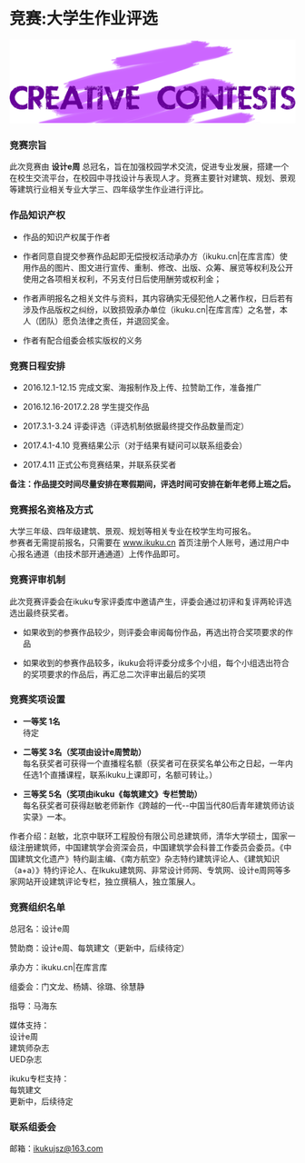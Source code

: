 # 竞赛:大学生作业评选  

![大学生作业评选](images/zypb.png)

### 竞赛宗旨  
此次竞赛由 **设计e周** 总冠名，旨在加强校园学术交流，促进专业发展，搭建一个在校生交流平台，在校园中寻找设计与表现人才。竞赛主要针对建筑、规划、景观等建筑行业相关专业大学三、四年级学生作业进行评比。  

### 作品知识产权  
* 作品的知识产权属于作者  

* 作者同意自提交参赛作品起即无偿授权活动承办方（ikuku.cn|在库言库）使用作品的图片、图文进行宣传、重制、修改、出版、众筹、展览等权利及公开使用之各项相关权利，不另支付日后使用酬劳或权利金； 

* 作者声明报名之相关文件与资料，其内容确实无侵犯他人之著作权，日后若有涉及作品版权之纠纷，以致损毁承办单位（ikuku.cn|在库言库）之名誉，本人（团队）愿负法律之责任，并退回奖金。  

* 作者有配合组委会核实版权的义务 

### 竞赛日程安排  
* 2016.12.1-12.15 完成文案、海报制作及上传、拉赞助工作，准备推广  

* 2016.12.16-2017.2.28 学生提交作品  

* 2017.3.1-3.24 评委评选（评选机制依据最终提交作品数量而定）  

* 2017.4.1-4.10 竞赛结果公示（对于结果有疑问可以联系组委会） 

* 2017.4.11 正式公布竞赛结果，并联系获奖者  

**备注：作品提交时间尽量安排在寒假期间，评选时间可安排在新年老师上班之后。**  

### 竞赛报名资格及方式  
大学三年级、四年级建筑、景观、规划等相关专业在校学生均可报名。  
参赛者无需提前报名，只需要在 www.ikuku.cn 首页注册个人账号，通过用户中心报名通道（由技术部开通通道）上传作品即可。  

### 竞赛评审机制  
此次竞赛评委会在ikuku专家评委库中邀请产生，评委会通过初评和复评两轮评选选出最终获奖者。  

* 如果收到的参赛作品较少，则评委会审阅每份作品，再选出符合奖项要求的作品  

* 如果收到的参赛作品较多，ikuku会将评委分成多个小组，每个小组选出符合的奖项要求的作品后，再汇总二次评审出最后的奖项  

### 竞赛奖项设置  
* **一等奖 1名**  
待定

* **二等奖 3名（奖项由设计e周赞助）**  
每名获奖者可获得一个直播程名额（获奖者可在获奖名单公布之日起，一年内任选1个直播课程，联系ikuku上课即可，名额可转让。）

* **三等奖 5名（奖项由ikuku《每筑建文》专栏赞助）**  
每名获奖者可获得赵敏老师新作《跨越的一代--中国当代80后青年建筑师访谈实录》一本。

作者介绍：赵敏，北京中联环工程股份有限公司总建筑师，清华大学硕士，国家一级注册建筑师，中国建筑学会资深会员，中国建筑学会科普工作委员会委员。《中国建筑文化遗产》特约副主编、《南方航空》杂志特约建筑评论人、《建筑知识（a+a）》特约评论人、在Ikuku建筑网、非常设计师网、专筑网、设计e周网等多家网站开设建筑评论专栏，独立撰稿人，独立策展人。

### 竞赛组织名单  
总冠名：设计e周  

赞助商：设计e周、每筑建文（更新中，后续待定）     

承办方：ikuku.cn|在库言库  

组委会：门文龙、杨婧、徐璐、徐慧静  

指导：马海东  

媒体支持：  
设计e周  
建筑师杂志  
UED杂志  

ikuku专栏支持：  
每筑建文  
更新中，后续待定   

### 联系组委会  
邮箱：ikukujsz@163.com



